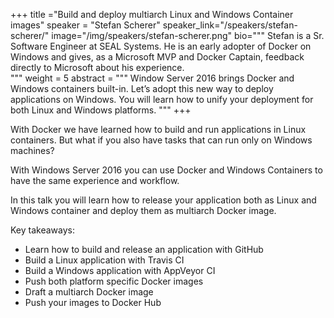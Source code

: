 +++
title ="Build and deploy multiarch Linux and Windows Container images"
speaker = "Stefan Scherer"
speaker_link="/speakers/stefan-scherer/"
image="/img/speakers/stefan-scherer.png"
bio="""
Stefan is a Sr. Software Engineer at SEAL Systems. He is an early adopter of Docker on Windows and gives, as a Microsoft MVP and Docker Captain, feedback directly to Microsoft about his experience.  
"""
weight = 5
abstract = """
Window Server 2016 brings Docker and Windows containers built-in. Let’s adopt this new way to deploy applications on Windows. You will learn how to unify your deployment for both Linux and Windows platforms.
"""
+++

With Docker we have learned how to build and run applications in Linux containers. But what if you also have tasks that can run only on Windows machines?

With Windows Server 2016 you can use Docker and Windows Containers to have the same experience and workflow.

In this talk you will learn how to release your application both as Linux and Windows container and deploy them as multiarch Docker image.

Key takeaways:
* Learn how to build and release an application with GitHub
* Build a Linux application with Travis CI
* Build a Windows application with AppVeyor CI
* Push both platform specific Docker images
* Draft a multiarch Docker image
* Push your images to Docker Hub
